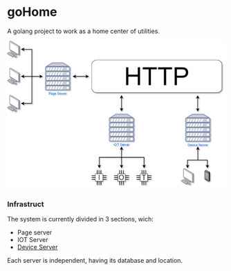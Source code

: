 # goHome
A golang project to work as a home center of utilities.

![Infra](/readme/Infra.png)

### Infrastruct
The system is currently divided in 3 sections, wich:
* Page server
* IOT Server
* [Device Server](https://github.com/CabraKill/goHome/tree/master/devices)

Each server is independent, having its database and location.
